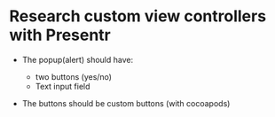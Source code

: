 # Research custom view controllers with Presentr

-   The popup(alert) should have:
    -   two buttons (yes/no)
    -   Text input field

-   The buttons should be custom buttons (with cocoapods)
